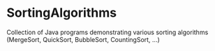 # SortingAlgorithms
Collection of Java programs demonstrating various sorting algorithms (MergeSort, QuickSort, BubbleSort, CountingSort, ...)
